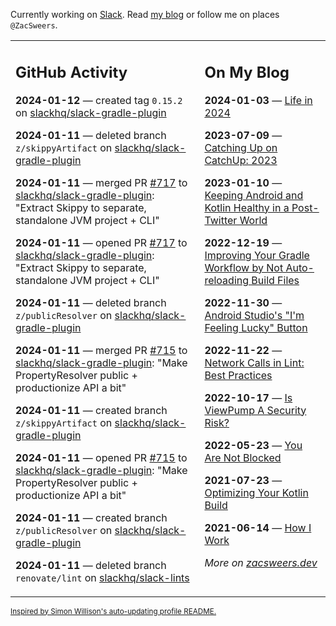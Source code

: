 Currently working on [Slack](https://slack.com/). Read [my blog](https://zacsweers.dev/) or follow me on places `@ZacSweers`.

<table><tr><td valign="top" width="60%">

## GitHub Activity
<!-- githubActivity starts -->
**2024-01-12** — created tag `0.15.2` on [slackhq/slack-gradle-plugin](https://github.com/slackhq/slack-gradle-plugin)

**2024-01-11** — deleted branch `z/skippyArtifact` on [slackhq/slack-gradle-plugin](https://github.com/slackhq/slack-gradle-plugin)

**2024-01-11** — merged PR [#717](https://github.com/slackhq/slack-gradle-plugin/pull/717) to [slackhq/slack-gradle-plugin](https://github.com/slackhq/slack-gradle-plugin): "Extract Skippy to separate, standalone JVM project + CLI"

**2024-01-11** — opened PR [#717](https://github.com/slackhq/slack-gradle-plugin/pull/717) to [slackhq/slack-gradle-plugin](https://github.com/slackhq/slack-gradle-plugin): "Extract Skippy to separate, standalone JVM project + CLI"

**2024-01-11** — deleted branch `z/publicResolver` on [slackhq/slack-gradle-plugin](https://github.com/slackhq/slack-gradle-plugin)

**2024-01-11** — merged PR [#715](https://github.com/slackhq/slack-gradle-plugin/pull/715) to [slackhq/slack-gradle-plugin](https://github.com/slackhq/slack-gradle-plugin): "Make PropertyResolver public + productionize API a bit"

**2024-01-11** — created branch `z/skippyArtifact` on [slackhq/slack-gradle-plugin](https://github.com/slackhq/slack-gradle-plugin)

**2024-01-11** — opened PR [#715](https://github.com/slackhq/slack-gradle-plugin/pull/715) to [slackhq/slack-gradle-plugin](https://github.com/slackhq/slack-gradle-plugin): "Make PropertyResolver public + productionize API a bit"

**2024-01-11** — created branch `z/publicResolver` on [slackhq/slack-gradle-plugin](https://github.com/slackhq/slack-gradle-plugin)

**2024-01-11** — deleted branch `renovate/lint` on [slackhq/slack-lints](https://github.com/slackhq/slack-lints)
<!-- githubActivity ends -->
</td><td valign="top" width="40%">

## On My Blog
<!-- blog starts -->
**2024-01-03** — [Life in 2024](https://www.zacsweers.dev/life-in-2024/)

**2023-07-09** — [Catching Up on CatchUp: 2023](https://www.zacsweers.dev/catching-up-on-catchup-2023/)

**2023-01-10** — [Keeping Android and Kotlin Healthy in a Post-Twitter World](https://www.zacsweers.dev/keeping-android-healthy/)

**2022-12-19** — [Improving Your Gradle Workflow by Not Auto-reloading Build Files](https://www.zacsweers.dev/improving-your-workflow-by-not-auto-reloading-build-files/)

**2022-11-30** — [Android Studio's "I'm Feeling Lucky" Button](https://www.zacsweers.dev/android-studios-im-feeling-lucky-button/)

**2022-11-22** — [Network Calls in Lint: Best Practices](https://www.zacsweers.dev/network-calls-in-lint-best-practices/)

**2022-10-17** — [Is ViewPump A Security Risk?](https://www.zacsweers.dev/is-viewpump-a-security-risk/)

**2022-05-23** — [You Are Not Blocked](https://www.zacsweers.dev/you-are-not-blocked/)

**2021-07-23** — [Optimizing Your Kotlin Build](https://www.zacsweers.dev/optimizing-your-kotlin-build/)

**2021-06-14** — [How I Work](https://www.zacsweers.dev/how-i-work/)
<!-- blog ends -->
_More on [zacsweers.dev](https://zacsweers.dev/)_
</td></tr></table>

<sub><a href="https://simonwillison.net/2020/Jul/10/self-updating-profile-readme/">Inspired by Simon Willison's auto-updating profile README.</a></sub>